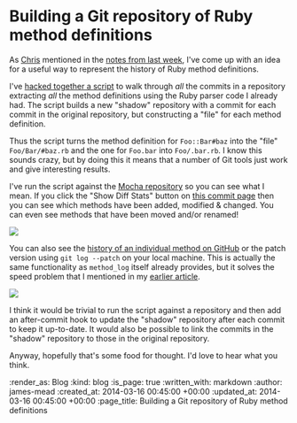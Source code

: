 Building a Git repository of Ruby method definitions
====

As [Chris][] mentioned in the [notes from last week][week-269-method-log], I've come up with an idea for a useful way to represent the history of Ruby method definitions.

I've [hacked together a script][hacky-script] to walk through *all* the commits in a repository extracting *all* the method definitions using the Ruby parser code I already had. The script builds a new "shadow" repository with a commit for each commit in the original repository, but constructing a "file" for each method definition.

Thus the script turns the method definition for `Foo::Bar#baz` into the "file" `Foo/Bar/#baz.rb` and the one for `Foo.bar` into `Foo/.bar.rb`. I know this sounds crazy, but by doing this it means that a number of Git tools just work and give interesting results.

I've run the script against the [Mocha repository][] so you can see what I mean. If you click the "Show Diff Stats" button on [this commit page][commit-with-renamed-methods] then you can see which methods have been added, modified & changed. You can even see methods that have been moved and/or renamed!

<img src="/images/blog/github-commit-diff-stat-renamed-methods.png"/>

You can also see the [history of an individual method on GitHub][github-method-history] or the patch version using `git log --patch` on your local machine. This is actually the same functionality as `method_log` itself already provides, but it solves the speed problem that I mentioned in my [earlier article][further-work].

<img src="/images/blog/method-signature-git-log-patch.png"/>

I think it would be trivial to run the script against a repository and then add an after-commit hook to update the "shadow" repository after each commit to keep it up-to-date. It would also be possible to link the commits in the "shadow" repository to those in the original repository.

Anyway, hopefully that's some food for thought. I'd love to hear what you think.


[Chris]: /chris-roos
[week-269-method-log]: /week-269#method-log
[hacky-script]: https://github.com/freerange/method_log/commit/c204b231da164b4068d9bb0d9c56ac04a2d95146
[Mocha repository]: https://github.com/freerange/mocha
[commit-with-renamed-methods]: https://github.com/freerange/mocha.methods/commit/142ad22dfaabf4947cf4ad4f3f4d47c8725fb190
[github-method-history]: https://github.com/freerange/mocha.methods/commits/master/Mocha/Expectation/%23method_signature.rb
[further-work]: /tracing-the-git-history-of-a-ruby-method#further-work

:render_as: Blog
:kind: blog
:is_page: true
:written_with: markdown
:author: james-mead
:created_at: 2014-03-16 00:45:00 +00:00
:updated_at: 2014-03-16 00:45:00 +00:00
:page_title: Building a Git repository of Ruby method definitions

